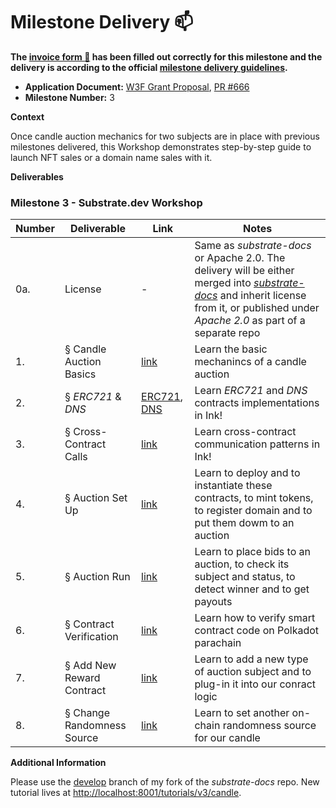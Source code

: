 # Milestone Delivery :mailbox:

**The [invoice form :pencil:](https://docs.google.com/forms/d/e/1FAIpQLSfmNYaoCgrxyhzgoKQ0ynQvnNRoTmgApz9NrMp-hd8mhIiO0A/viewform) has been filled out correctly for this milestone and the delivery is according to the official [milestone delivery guidelines](https://github.com/w3f/Grants-Program/blob/master/docs/milestone-deliverables-guidelines.md).**  

* **Application Document:** [W3F Grant Proposal](https://github.com/w3f/Grants-Program/blob/master/applications/candle_auction_ink.md), [PR #666](https://github.com/w3f/Grants-Program/pull/739)  
* **Milestone Number:** 3

**Context**  

Once candle auction mechanics for two subjects are in place with previous milestones delivered, this Workshop demonstrates step-by-step guide to launch NFT sales or a domain name sales with it. 

**Deliverables**
### Milestone 3 - Substrate.dev Workshop

| Number | Deliverable | Link | Notes |
| ------ | ----------- | -----| ----- |
| 0a. | License | - | Same as *substrate-docs* or Apache 2.0. The delivery will be either merged into [*substrate-docs*](https://github.com/substrate-developer-hub/substrate-docs) and inherit license from it, or published under *Apache 2.0* as part of a separate repo |
| 1. | § Candle Auction Basics | [link](https://github.com/agryaznov/substrate-docs/blob/develop/v3/tutorials/12-candle-workshop/index.mdx#candle-auction-basics)| Learn the basic mechanincs of a candle auction |
| 2. | § *ERC721* & *DNS* | [ERC721](https://github.com/agryaznov/substrate-docs/blob/develop/v3/tutorials/12-candle-workshop/index.mdx#erc721-1), [DNS](https://github.com/agryaznov/substrate-docs/blob/develop/v3/tutorials/12-candle-workshop/index.mdx#dns-1) | Learn *ERC721* and *DNS* contracts implementations in Ink! |
| 3. | § Cross-Contract Calls | [link](https://github.com/agryaznov/substrate-docs/blob/develop/v3/tutorials/12-candle-workshop/index.mdx#cross-contract-communication) | Learn cross-contract communication patterns in Ink! |
| 4. | § Auction Set Up | [link](https://github.com/agryaznov/substrate-docs/blob/develop/v3/tutorials/12-candle-workshop/index.mdx#auction-set-up)| Learn to deploy and to instantiate these contracts, to mint tokens, to register domain and to put them dowm to an auction |
| 5. | § Auction Run | [link](https://github.com/agryaznov/substrate-docs/blob/develop/v3/tutorials/12-candle-workshop/index.mdx#auction-run) | Learn to place bids to an auction, to check its subject and status, to detect winner and to get payouts |
| 6. | § Contract Verification | [link](https://github.com/agryaznov/substrate-docs/blob/develop/v3/tutorials/12-candle-workshop/index.mdx#contract-verification) | Learn how to verify smart contract code on Polkadot parachain |
| 7. | § Add New Reward Contract | [link](https://github.com/agryaznov/substrate-docs/blob/develop/v3/tutorials/12-candle-workshop/index.mdx#add-new-rewarding-option) | Learn to add a new type of auction subject and to plug-in it into our conract logic | 
| 8. | § Change Randomness Source | [link](https://github.com/agryaznov/substrate-docs/blob/develop/v3/tutorials/12-candle-workshop/index.mdx#change-randomness-source) | Learn to set another on-chain randomness source for our candle |

**Additional Information**  

Please use the [develop](https://github.com/agryaznov/substrate-docs/tree/develop) branch of my fork of the *substrate-docs* repo. New tutorial lives at [http://localhost:8001/tutorials/v3/candle](http://localhost:8001/tutorials/v3/candle).
